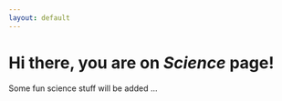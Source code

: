 ```yaml
---
layout: default
---
```

# Hi there, you are on _Science_ page!

Some fun science stuff will be added ...
